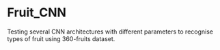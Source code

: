 # Fruit_CNN
Testing several CNN architectures with different parameters to recognise types of fruit using 360-fruits dataset.
